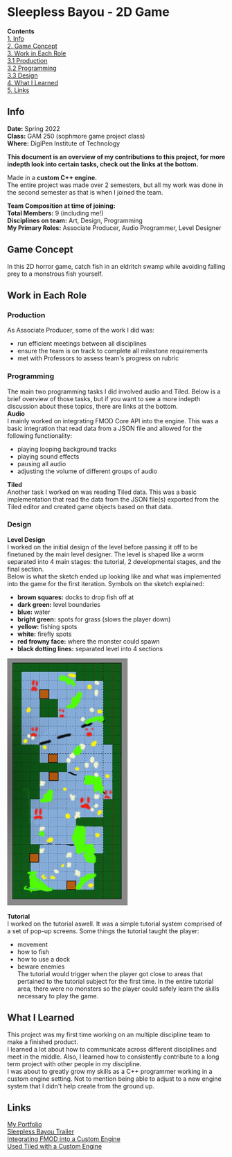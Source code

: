 # Sleepless Bayou - 2D Game
**Contents**  
[1. Info](#info)  
[2. Game Concept](#game-concept)  
[3. Work in Each Role](#work-in-each-role)  
[3.1 Production](#production)  
[3.2 Programming](#programming)  
[3.3 Design](#design)  
[4. What I Learned](#what-i-learned)  
[5. Links](#links)  

## Info
**Date:** Spring 2022   
**Class:** GAM 250 (sophmore game project class)  
**Where:** DigiPen Institute of Technology  

**This document is an overview of my contributions to this project, for more indepth look into certain tasks, check out the links at the bottom.**  

Made in a **custom C++ engine.**  
The entire project was made over 2 semesters, but all my work was done in the second semester as that is when I joined the team.  


**Team Composition at time of joining:**  
**Total Members:** 9 (including me!)  
**Disciplines on team:** Art, Design, Programming  
**My Primary Roles:** Associate Producer, Audio Programmer, Level Designer  

## Game Concept
In this 2D horror game, catch fish in an eldritch swamp while avoiding falling prey to a monstrous fish yourself.  

## Work in Each Role
### Production  
As Associate Producer, some of the work I did was:
- run efficient meetings between all disciplines
- ensure the team is on track to complete all milestone requirements
- met with Professors to assess team's progress on rubric

### Programming  
The main two programming tasks I did involved audio and Tiled. Below is a brief overview of those tasks, but if you want to see a more indepth discussion about these topics, there are links at the bottom.  
**Audio**  
I mainly worked on integrating FMOD Core API into the engine. This was a basic integration that read data from a JSON file and allowed for the following functionality:
- playing looping background tracks
- playing sound effects
- pausing all audio
- adjusting the volume of different groups of audio    

**Tiled**  
Another task I worked on was reading Tiled data. This was a basic implementation that read the data from the JSON file(s) exported from the Tiled editor and created game objects based on that data.  

### Design
**Level Design**  
I worked on the initial design of the level before passing it off to be finetuned by the main level designer. The level is shaped like a worm separated into 4 main stages: the tutorial, 2 developmental stages, and the final section.  
Below is what the sketch ended up looking like and what was implemented into the game for the first iteration. Symbols on the sketch explained:
- **brown squares:** docks to drop fish off at
- **dark green:** level boundaries
- **blue:** water
- **bright green:** spots for grass (slows the player down)
- **yellow:** fishing spots
- **white:** firefly spots
- **red frowny face:** where the monster could spawn
- **black dotting lines:** separated level into 4 sections

![Sketch of initial level design](Sleepless_Bayou_Initial_Level_Design.png)  

**Tutorial**  
I worked on the tutorial aswell. It was a simple tutorial system comprised of a set of pop-up screens. Some things the tutorial taught the player:
- movement
- how to fish
- how to use a dock
- beware enemies  
The tutorial would trigger when the player got close to areas that pertained to the tutorial subject for the first time. In the entire tutorial area, there were no monsters so the player could safely learn the skills necessary to play the game.

## What I Learned
This project was my first time working on an multiple discipline team to make a finished product.  
I learned a lot about how to communicate across different disciplines and meet in the middle. Also, I learned how to consistently contribute to a long term project with other people in my discipline.  
I was about to greatly grow my skills as a C++ programmer working in a custom engine setting. Not to mention being able to adjust to a new engine system that I didn't help create from the ground up.
## Links
[My Portfolio](https://github.com/ksanti6/portfolio)  
[Sleepless Bayou Trailer](https://youtu.be/ymIgTn1XzcY?si=K_5FM0VcAla2gUNw)  
[Integrating FMOD into a Custom Engine](https://github.com/ksanti6/portfolio/blob/main/PROGRAMMING/FMOD_in_Custom_Engine/FMOD_in_Custom_Engine.md)  
[Used Tiled with a Custom Engine](https://github.com/ksanti6/portfolio/blob/main/PROGRAMMING/Tiled_in_Custom_Engine/Tiled_in_Custom_Engine.md)  

